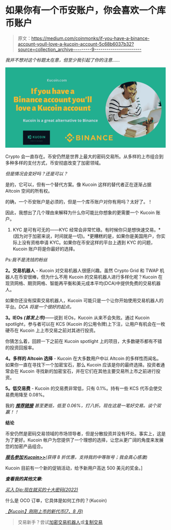 # 如果你有一个币安账户，你会喜欢一个库币账户

> 原文：<https://medium.com/coinmonks/if-you-have-a-binance-account-youll-love-a-kucoin-account-5c68b6037b32?source=collection_archive---------9----------------------->

*我并不想对这个标题太在意，但至少我引起了你的注意……*

![](img/6a5bf7302df6176da2f70e870c55235e.png)

Crypto 会一直存在。币安仍然是世界上最大的密码交易所。从多样的上市组合到多种多样的支付方式，币安彻底改变了加密领域。

*但是情况会变好吗？还是可以？*

是的，它可以，但有一个替代方案。像 Kucoin 这样的替代者正在逐渐占据 Altcoin 空间的所有权。

的确，一个币安账户是必须的，但是一个库币账户对你有用吗？太好了。！

因此，我想出了几个理由来解释为什么你可能比你想象的更需要一个 Kucoin 账户。

1.  KYC 是可有可无的——KYC 经常会非常忙碌。有时候你只是想快速交易。*(因为对于加密来说，时间就是一切)。*更糟糕的是，如果你是美国用户，你实际上没有资格申请 KYC。如果你在币安这样的平台上遇到 KYC 的问题，Kucoin 账户将是你最好的选择。

*Ps:我不是洗钱的粉丝*

**2。交易机器人** - Kucoin 对交易机器人很感兴趣。虽然 Crypto Grid 和 TWAP 机器人在币安很棒，但为什么不用 Kucoin 的交易机器人进行多样化呢？Kucoin 在现货网格、期货网格、智能再平衡和美元成本平均(DCA)中提供免费的交易机器人。

如果你还没有探索交易机器人，Kucoin 可能只是一个让你开始使用交易机器人的平台。*DCA 将是一个很好的起点。*

**3。IEOs** ***(首发上市)***——说到 IEOs，Kucoin 从来不会失败。通过 Kucoin spotlight，参与者可以在 KCS (Kucoin 的公用令牌)上下注，让用户有机会在一枚硬币在 Kucoin 上上市交易之前对其进行投资。

你猜怎么着，回顾一下之前在 Kucoin spotlight 上的项目，大多数硬币都有不错的投资回报率。

**4。多样的 Altcoin 选择** - Kucoin 在大多数用户中以 Altcoin 的多样性而闻名。如果你一直在寻找下一个加密宝石，那么 Kucoin 应该是你的最终选择。投资者通常会在 Kucoin 寻找新的加密宝石，并在它们在其他主要交易所上市之前进行投资。

**5。低交易费** - Kucoin 的交易费非常低，只有 0.1%。持有一些 KCS 代币会使交易费用降至 0.08%。

我的 [***推荐链接***](https://www.kucoin.com/ucenter/signup?rcode=rP1HTX2) *甚至更低，低至 0.06%，打八折。现在这是一笔好交易。谈个双赢！！*

**结论**

币安仍然是密码交易领域的市场领导者，但是分散投资并没有坏处。事实上，这是为了更好。Kucoin 帐户为您提供了一个理想的选择，让您从更广阔的角度来发展您的加密产品组合。

[***报名参加 Kucoin>>***](https://www.kucoin.com/ucenter/signup?rcode=rP1HTX2)*(获得 8 折优惠，支持我的中等账号；我会真心感激)*

Kucoin 目前有一个新的促销活动，给予新用户高达 500 美元的奖金。]

***查看我的其他文章:***

[*买入 Dip:现在就买的十大密码(2022)*](/coinmonks/buying-the-dip-top-10-cryptos-to-buy-now-2022-25437aaa3a68)

什么是 OCO 订单，它具体是如何工作的？(Kucoin)

[*【Kucoin】刚刚上市的新代币(7、8 月)*](/coinmonks/kucoin-just-listed-new-tokens-july-august-8c44def32442)

> 交易新手？尝试[加密交易机器人](/coinmonks/crypto-trading-bot-c2ffce8acb2a)或[复制交易](/coinmonks/top-10-crypto-copy-trading-platforms-for-beginners-d0c37c7d698c)